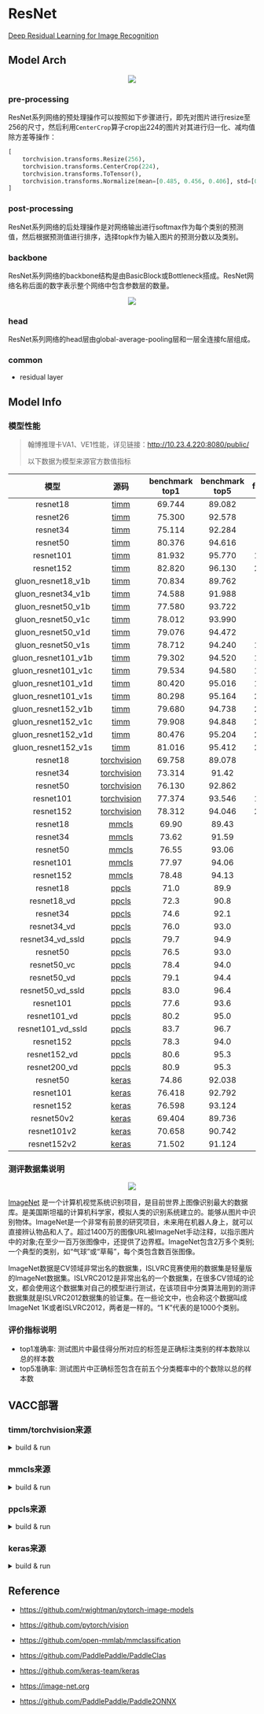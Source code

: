 # ResNet

[Deep Residual Learning for Image Recognition](https://arxiv.org/abs/1512.03385)

## Model Arch

<div align=center><img src="../../images/resnet/arch.png"></div>

### pre-processing

ResNet系列网络的预处理操作可以按照如下步骤进行，即先对图片进行resize至256的尺寸，然后利用`CenterCrop`算子crop出224的图片对其进行归一化、减均值除方差等操作：

```python
[
    torchvision.transforms.Resize(256),
    torchvision.transforms.CenterCrop(224),
    torchvision.transforms.ToTensor(),
    torchvision.transforms.Normalize(mean=[0.485, 0.456, 0.406], std=[0.229, 0.224, 0.225])
]
```

### post-processing

ResNet系列网络的后处理操作是对网络输出进行softmax作为每个类别的预测值，然后根据预测值进行排序，选择topk作为输入图片的预测分数以及类别。

### backbone

ResNet系列网络的backbone结构是由BasicBlock或Bottleneck搭成。ResNet网络名称后面的数字表示整个网络中包含参数层的数量。

<div align=center><img src="../../images/resnet/block.png"></div>

### head

ResNet系列网络的head层由global-average-pooling层和一层全连接fc层组成。

### common

- residual layer

## Model Info

### 模型性能

>
> 翰博推理卡VA1、VE1性能，详见链接：http://10.23.4.220:8080/public/
> 
> 以下数据为模型来源官方数值指标
> 
| 模型  | 源码 | benchmark top1 | benchmark top5 | flops(G) | params(M) | input size |
| :---: | :--: | :--: | :--: | :---: | :----: | :--------: |
| resnet18 |[timm](https://github.com/rwightman/pytorch-image-models/blob/v0.6.5/timm/models/resnet.py)|   69.744   |   89.082   |   3.648    |    11.690    |        224    |
| resnet26 |[timm](https://github.com/rwightman/pytorch-image-models/blob/v0.6.5/timm/models/resnet.py)   |   75.300   |   92.578  | 4.744      |  15.995      |      224     |
| resnet34 |[timm](https://github.com/rwightman/pytorch-image-models/blob/v0.6.5/timm/models/resnet.py)   |   75.114   |   92.284  | 7.358      |  21.798      |      224      |
| resnet50 |[timm](https://github.com/rwightman/pytorch-image-models/blob/v0.6.5/timm/models/resnet.py)   |   80.376   |   94.616  | 8.268      |  25.557      |      224      |
| resnet101 |[timm](https://github.com/rwightman/pytorch-image-models/blob/v0.6.5/timm/models/resnet.py)    | 81.932   |   95.770  | 15.732      |  44.549      |      224      |
| resnet152 |[timm](https://github.com/rwightman/pytorch-image-models/blob/v0.6.5/timm/models/resnet.py)  |   82.820   |   96.130  | 23.208      | 60.193       |      224      |
| gluon_resnet18_v1b |[timm](https://github.com/rwightman/pytorch-image-models/blob/v0.6.5/timm/models/gluon_resnet.py)|   70.834   |   89.762   |   4.053    |    11.690    |        224    |
| gluon_resnet34_v1b |[timm](https://github.com/rwightman/pytorch-image-models/blob/v0.6.5/timm/models/gluon_resnet.py)|   74.588   |   91.988   |   8.175    |    21.798    |        224    |
| gluon_resnet50_v1b |[timm](https://github.com/rwightman/pytorch-image-models/blob/v0.6.5/timm/models/gluon_resnet.py)|   77.580   |   93.722   |   9.186    |    25.557    |        224    |
| gluon_resnet50_v1c |[timm](https://github.com/rwightman/pytorch-image-models/blob/v0.6.5/timm/models/gluon_resnet.py)|   78.012   |   93.990  |   9.726    |    26.576    |        224    |
| gluon_resnet50_v1d |[timm](https://github.com/rwightman/pytorch-image-models/blob/v0.6.5/timm/models/gluon_resnet.py)|   79.076   |   94.472   |   9.727    |    25.576    |        224    |
| gluon_resnet50_v1s |[timm](https://github.com/rwightman/pytorch-image-models/blob/v0.6.5/timm/models/gluon_resnet.py)|   	78.712   |   94.240   |   12.219    |    25.681    |        224    |
| gluon_resnet101_v1b |[timm](https://github.com/rwightman/pytorch-image-models/blob/v0.6.5/timm/models/gluon_resnet.py)|   79.302   |   94.520   |   17.481   |    44.549    |        224    |
| gluon_resnet101_v1c |[timm](https://github.com/rwightman/pytorch-image-models/blob/v0.6.5/timm/models/gluon_resnet.py)|   79.534   |   94.580   |   18.021    |    44.568    |        224    |
| gluon_resnet101_v1d |[timm](https://github.com/rwightman/pytorch-image-models/blob/v0.6.5/timm/models/gluon_resnet.py)|   80.420   |   95.016   |   18.021   |    44.568   |        224    |1072|1.17|8|10|3996|0.55|27|27|percentile|
| gluon_resnet101_v1s |[timm](https://github.com/rwightman/pytorch-image-models/blob/v0.6.5/timm/models/gluon_resnet.py)|   80.298   |   95.164   |   20.514    |    44.673    |        224    |
| gluon_resnet152_v1b |[timm](https://github.com/rwightman/pytorch-image-models/blob/v0.6.5/timm/models/gluon_resnet.py)|   79.680   |   94.738   |   25.787    |   60.193    |        224    |
| gluon_resnet152_v1c |[timm](https://github.com/rwightman/pytorch-image-models/blob/v0.6.5/timm/models/gluon_resnet.py)|   79.908   |   94.848   |   26.326    |    60.212    |        224    |
| gluon_resnet152_v1d |[timm](https://github.com/rwightman/pytorch-image-models/blob/v0.6.5/timm/models/gluon_resnet.py)|   80.476   |   95.204   |   26.327    |    60.212   |        224    |
| gluon_resnet152_v1s |[timm](https://github.com/rwightman/pytorch-image-models/blob/v0.6.5/timm/models/gluon_resnet.py)|   81.016   |   95.412   |   28.819    |    60.317    |        224    |
| resnet18 |[torchvision](https://github.com/pytorch/vision/blob/v0.9.0/torchvision/models/resnet.py)|   69.758   |   89.078   |   3.648    |   11.690     |     224       |
| resnet34 |[torchvision](https://github.com/pytorch/vision/blob/v0.9.0/torchvision/models/resnet.py)   |   73.314   |   91.42  |  7.358     |  21.798      |    224        |
| resnet50 |[torchvision](https://github.com/pytorch/vision/blob/v0.9.0/torchvision/models/resnet.py)   |   76.130   |   92.862 |   8.268    |  25.557      |    224        |
| resnet101 |[torchvision](https://github.com/pytorch/vision/blob/v0.9.0/torchvision/models/resnet.py)    | 77.374   |   93.546  |   15.732    |  44.549      |    224        |
| resnet152 |[torchvision](https://github.com/pytorch/vision/blob/v0.9.0/torchvision/models/resnet.py)  |   78.312   |   94.046  |  23.208     |  60.193      |   224        |
| resnet18 |[mmcls](https://github.com/open-mmlab/mmclassification/blob/master/configs/resnet/resnet18_b32x8_imagenet.py)|   69.90   |   89.43   |   3.64    |  11.69      |     224       |
| resnet34 |[mmcls](https://github.com/open-mmlab/mmclassification/blob/master/configs/resnet/resnet34_b32x8_imagenet.py)   |   73.62  |   91.59  |  7.36     | 21.8       |    224        |
| resnet50 |[mmcls](https://github.com/open-mmlab/mmclassification/blob/master/configs/resnet/resnet50_b32x8_imagenet.py)   |   76.55  |   93.06 |   8.24    |  25.56      |    224        |
| resnet101 |[mmcls](https://github.com/open-mmlab/mmclassification/blob/master/configs/resnet/resnet101_b32x8_imagenet.py)    | 77.97   |   94.06  | 15.7      | 44.55       |    224        |
| resnet152 |[mmcls](https://github.com/open-mmlab/mmclassification/blob/master/configs/resnet/resnet152_b32x8_imagenet.py)  |   78.48   |   94.13  | 23.16      | 60.19       |   224        |
| resnet18 |[ppcls](https://github.com/PaddlePaddle/PaddleClas/blob/v2.4.0/docs/zh_CN/models/ResNet.md)  |   71.0   |   89.9  | 3.66      | 11.69       |   224        |
| resnet18_vd |[ppcls](https://github.com/PaddlePaddle/PaddleClas/blob/v2.4.0/docs/zh_CN/models/ResNet.md)  |   72.3   |   90.8  | 4.14      | 11.71      |   224        |
| resnet34 |[ppcls](https://github.com/PaddlePaddle/PaddleClas/blob/v2.4.0/docs/zh_CN/models/ResNet.md)  |   74.6   |   92.1  | 7.36     | 21.8       |   224        |
| resnet34_vd |[ppcls](https://github.com/PaddlePaddle/PaddleClas/blob/v2.4.0/docs/zh_CN/models/ResNet.md)  |   76.0   |   93.0  | 7.39      | 21.82       |   224        |
| resnet34_vd_ssld |[ppcls](https://github.com/PaddlePaddle/PaddleClas/blob/v2.4.0/docs/zh_CN/models/ResNet.md)  |   79.7   |  94.9  | 7.39      | 21.82       |   224        |
| resnet50 |[ppcls](https://github.com/PaddlePaddle/PaddleClas/blob/v2.4.0/docs/zh_CN/models/ResNet.md)  |   76.5   |   93.0  | 8.19      | 25.56       |   224        |
| resnet50_vc |[ppcls](https://github.com/PaddlePaddle/PaddleClas/blob/v2.4.0/docs/zh_CN/models/ResNet.md)  |   78.4   |  94.0  | 8.67      | 25.58       |   224        |
| resnet50_vd |[ppcls](https://github.com/PaddlePaddle/PaddleClas/blob/v2.4.0/docs/zh_CN/models/ResNet.md)  |   79.1   |  94.4  | 8.67      | 25.58       |   224        |
| resnet50_vd_ssld |[ppcls](https://github.com/PaddlePaddle/PaddleClas/blob/v2.4.0/docs/zh_CN/models/ResNet.md)  |   83.0   |   96.4  | 8.67      | 25.58       |   224        |
| resnet101 |[ppcls](https://github.com/PaddlePaddle/PaddleClas/blob/v2.4.0/docs/zh_CN/models/ResNet.md)  |   77.6   |   93.6  | 15.52      | 44.55       |   224        |
| resnet101_vd |[ppcls](https://github.com/PaddlePaddle/PaddleClas/blob/v2.4.0/docs/zh_CN/models/ResNet.md)  |   80.2   |   95.0  | 16.1      | 44.57       |   224        |
| resnet101_vd_ssld |[ppcls](https://github.com/PaddlePaddle/PaddleClas/blob/v2.4.0/docs/zh_CN/models/ResNet.md)  |   83.7   |   96.7  | 16.1      | 44.57       |   224        |
| resnet152 |[ppcls](https://github.com/PaddlePaddle/PaddleClas/blob/v2.4.0/docs/zh_CN/models/ResNet.md)  |   78.3   |   94.0  | 23.05      | 60.19       |   224        |
| resnet152_vd |[ppcls](https://github.com/PaddlePaddle/PaddleClas/blob/v2.4.0/docs/zh_CN/models/ResNet.md)  |   80.6   |   95.3  | 23.53      | 60.21       |   224        |
| resnet200_vd |[ppcls](https://github.com/PaddlePaddle/PaddleClas/blob/v2.4.0/docs/zh_CN/models/ResNet.md)  |   80.9   |   95.3  | 30.53      | 74.74       |   224        |
| resnet50 |[keras](https://github.com/keras-team/keras/blob/2.3.1/keras/applications/resnet.py)  |   74.86   |   92.038  | 7.76      | 25.6       |   224        |
| resnet101 |[keras](https://github.com/keras-team/keras/blob/2.3.1/keras/applications/resnet.py)  |   76.418   |   92.792  | 15.2      | 44.7       |   224        |
| resnet152 |[keras](https://github.com/keras-team/keras/blob/2.3.1/keras/applications/resnet.py)  |   76.598   |   93.124  | 22.6      | 60.4       |   224        |
| resnet50v2 |[keras](https://github.com/keras-team/keras/blob/2.3.1/keras/applications/resnet_v2.py)  |   69.404   |   89.736  | 13.1      | 25.7       |   299        |
| resnet101v2 |[keras](https://github.com/keras-team/keras/blob/2.3.1/keras/applications/resnet_v2.py)  |   70.658   |   90.742  | 26.8      | 44.7      |   299        |
| resnet152v2 |[keras](https://github.com/keras-team/keras/blob/2.3.1/keras/applications/resnet_v2.py)  |   71.502   |   91.124  | 40.5      | 60.4       |   299        |

### 测评数据集说明

<div align=center><img src="../../images/datasets/imagenet.jpg"></div>

[ImageNet](https://image-net.org) 是一个计算机视觉系统识别项目，是目前世界上图像识别最大的数据库。是美国斯坦福的计算机科学家，模拟人类的识别系统建立的。能够从图片中识别物体。ImageNet是一个非常有前景的研究项目，未来用在机器人身上，就可以直接辨认物品和人了。超过1400万的图像URL被ImageNet手动注释，以指示图片中的对象;在至少一百万张图像中，还提供了边界框。ImageNet包含2万多个类别; 一个典型的类别，如“气球”或“草莓”，每个类包含数百张图像。

ImageNet数据是CV领域非常出名的数据集，ISLVRC竞赛使用的数据集是轻量版的ImageNet数据集。ISLVRC2012是非常出名的一个数据集，在很多CV领域的论文，都会使用这个数据集对自己的模型进行测试，在该项目中分类算法用到的测评数据集就是ISLVRC2012数据集的验证集。在一些论文中，也会称这个数据叫成ImageNet 1K或者ISLVRC2012，两者是一样的。“1 K”代表的是1000个类别。

### 评价指标说明

- top1准确率: 测试图片中最佳得分所对应的标签是正确标注类别的样本数除以总的样本数
- top5准确率: 测试图片中正确标签包含在前五个分类概率中的个数除以总的样本数

## VACC部署

### timm/torchvision来源
<details><summary>build & run</summary>

#### 1. 模型导出

预训练模型导出onnx或torchscript，参考：[tools/README_onnx.md](../tools/README_onnx.md)

#### 2. 模型转换
- 根据模型转换工具包内文档安装工具，了解参数说明：[模型转换工具VAMC](http://10.23.4.220:8080/vmc/1.1.0/?download=zip)
- 准备校准数据集：[ILSVRC2012_img_calib](http://10.23.4.220:8080/datasets/cls/ImageNet/ILSVRC2012_img_calib/?download=zip)
- 根据具体模型修改配置文件：[torch_resnet.yaml](./build_config/torch_resnet.yaml)
- 命令行执行转换：`vamc build VastModelZOO/classification/resnet/build_config/torch_resnet.yaml`

#### 3. 推理测试
- 准备评估数据集：[ILSVRC2012_img_val](http://10.23.4.220:8080/datasets/cls/ImageNet/ILSVRC2012_img_val/?download=zip)，及其标签文件：[imagenet.txt](http://10.23.4.220:8080/datasets/cls/ImageNet/imagenet.txt)
- runstream推理测试：[sample_cls.py](../../inference/classification/sample_cls.py)，配置相关参数、三件套路径信息[model_info_resnet.json](./model_info/model_info_resnet.json)以及模型推理参数[vdsp_params_resnet_rgb.json](./model_info/vdsp_params_resnet_rgb.json)，运行脚本`python VastModelZOO/inference/classification/sample_cls.py`后，会在`save_dir`生成txt结果文件
- eval评估结果：[eval_topk.py](../tools/eval_topk.py)，配置推理结果保存路径及模型名称等参数后，运行脚本`python VastModelZOO/inference/classification/tools/eval_topk.py`，会打印topk精度指标值

</details>

### mmcls来源
<details><summary>build & run</summary>

#### 1. 模型导出
预训练模型导出onnx或torchscript，参考：[tools/README_onnx.md](../tools/README_onnx.md)

#### 2. 模型转换
- 同timm来源准备环境
- 需要注意的是mmcls版的onnx文件自带softmax层，需要修改yaml的配置文件`add_extra_ops_to_graph.type` 为`null`，详见：[mmcls_resnet.yaml](./build_config/mmcls_resnet.yaml)
- 命令行执行转换：`vamc build VastModelZOO/classification/resnet/build_config/mmcls_resnet.yaml`
  
#### 3. 推理测试
同timm/torchvision来源
</details>

### ppcls来源
<details><summary>build & run</summary>

#### 1. 模型导出
预训练模型导出onnx或torchscript，参考：[tools/README_onnx.md](../tools/README_onnx.md)

#### 2. 模型转换
- 同timm/torchvison来源准备环境
- 因paddle2onnx转成的onnx输入层有时不是"input"，有可能是其它名称，如"inputs"、"x"等；注意[ppcls_resnet.yaml](./build_config/ppcls_resnet.yaml)做相应修改：

```yaml
inputs:
    x: [1, 3, 224, 224]
```
- 命令行执行转换：`vamc build VastModelZOO/classification/resnet/build_config/ppcls_resnet.yaml`

#### 3. 推理测试
同timm/torchvision来源
</details>


### keras来源
<details><summary>build & run</summary>

#### 1. 模型导出
keras模型无需转换为onnx或torchscript，vacc可直接支持keras前端

#### 2. 模型转换
- 同timm来源准备环境
- 准备数据预处理函数：[keras_preprocess.py](./preprocess/keras_preprocess.py)
  - 注意resnet50与resnet50v2等所用的输入尺寸与预处理均有所不同
     - resnet50等模型的输入尺寸为244，input_name设置为`input_1`，采用预处理脚本中的`get_image_data`预处理函数
     - resnet50v2等v2版本模型需的输入尺寸为299，input_name设置为`input_4`，采用预处理脚本中的`get_image_data_v2`预处理函数
- 根据具体模型修改配置文件：[keras_resnet.yaml](./build_config/keras_resnet.yaml)
- 命令行执行转换：`vamc build VastModelZOO/classification/resnet/build_config/keras_resnet.yaml`

#### 3. 推理测试
需要修改vdsp预处理图像尺寸等参数[vdsp_params_resnet_rgb.json](./model_info/vdsp_params_resnet_rgb.json)，参考如下：

- renet50等模型
```json
{
    "vdsp_op_type": 300,
    "iimage_format": 5000,
    "iimage_width": 256,
    "iimage_height": 256,
    "iimage_width_pitch": 256,
    "iimage_height_pitch": 256,
    "short_edge_threshold": 256,
    "resize_type": 1,
    "color_cvt_code": 2,
    "color_space": 0,
    "crop_size": 224,
    "meanr": 14275,
    "meang": 14156,
    "meanb": 13951,
    "stdr": 15360,
    "stdg": 15360,
    "stdb": 15360,
    "norma_type": 1
}
```

- renet50v2等，v2版本模型
```json
{
    "vdsp_op_type": 300,
    "iimage_format": 5000,
    "iimage_width": 342,
    "iimage_height": 342,
    "iimage_width_pitch": 342,
    "iimage_height_pitch": 342,
    "short_edge_threshold": 342,
    "resize_type": 1,
    "color_cvt_code": 2,
    "color_space": 0,
    "crop_size": 299,
    "meanr": 14275,
    "meang": 14156,
    "meanb": 13951,
    "stdr": 15360,
    "stdg": 15360,
    "stdb": 15360,
    "norma_type": 1
}
```


</details>


## Reference

- https://github.com/rwightman/pytorch-image-models
- https://github.com/pytorch/vision
- https://github.com/open-mmlab/mmclassification
- https://github.com/PaddlePaddle/PaddleClas
- https://github.com/keras-team/keras

- https://image-net.org
- https://github.com/PaddlePaddle/Paddle2ONNX
